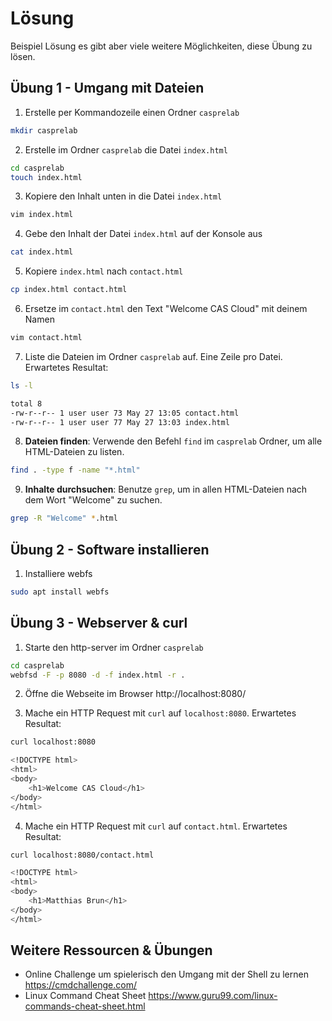 # Lösung

Beispiel Lösung es gibt aber viele weitere Möglichkeiten, diese Übung zu lösen.

## Übung 1 - Umgang mit Dateien

1. Erstelle per Kommandozeile einen Ordner `casprelab`

```sh
mkdir casprelab
```

2. Erstelle im Ordner `casprelab` die Datei `index.html`

```sh
cd casprelab
touch index.html
```

3. Kopiere den Inhalt unten in die Datei `index.html`

```sh
vim index.html
```

4. Gebe den Inhalt der Datei `index.html` auf der Konsole aus

```sh
cat index.html
```

5. Kopiere `index.html` nach `contact.html`

```sh
cp index.html contact.html
```

6. Ersetze im `contact.html` den Text "Welcome CAS Cloud" mit deinem Namen

```sh
vim contact.html
```

7. Liste die Dateien im Ordner `casprelab` auf. Eine Zeile pro Datei. Erwartetes Resultat:

```sh
ls -l

total 8
-rw-r--r-- 1 user user 73 May 27 13:05 contact.html
-rw-r--r-- 1 user user 77 May 27 13:03 index.html
```

8. **Dateien finden**: Verwende den Befehl `find` im `casprelab` Ordner, um alle HTML-Dateien zu listen.

```sh
find . -type f -name "*.html"
```

9. **Inhalte durchsuchen**: Benutze `grep`, um in allen HTML-Dateien nach dem Wort "Welcome" zu suchen.

```sh
grep -R "Welcome" *.html
```

## Übung 2 - Software installieren

1. Installiere webfs

```sh
sudo apt install webfs
```

## Übung 3 - Webserver & curl

1. Starte den http-server im Ordner `casprelab`

```sh
cd casprelab
webfsd -F -p 8080 -d -f index.html -r .
```

2. Öffne die Webseite im Browser http://localhost:8080/

3. Mache ein HTTP Request mit `curl` auf `localhost:8080`. Erwartetes Resultat:

```sh
curl localhost:8080

<!DOCTYPE html>
<html>
<body>
    <h1>Welcome CAS Cloud</h1>
</body>
</html>
```

4. Mache ein HTTP Request mit `curl` auf `contact.html`. Erwartetes Resultat:

```sh
curl localhost:8080/contact.html

<!DOCTYPE html>
<html>
<body>
    <h1>Matthias Brun</h1>
</body>
</html>
```

## Weitere Ressourcen & Übungen

- Online Challenge um spielerisch den Umgang mit der Shell zu lernen https://cmdchallenge.com/
- Linux Command Cheat Sheet https://www.guru99.com/linux-commands-cheat-sheet.html
